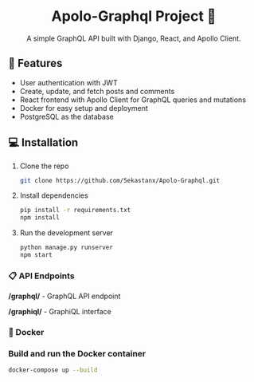 <h1 align="center">Apolo-Graphql Project 🚀</h1>
  
<p align="center">
  A simple GraphQL API built with Django, React, and Apollo Client.
</p>

## 🚀 Features
- User authentication with JWT
- Create, update, and fetch posts and comments
- React frontend with Apollo Client for GraphQL queries and mutations
- Docker for easy setup and deployment
- PostgreSQL as the database

## 💻 Installation
1. Clone the repo
   ```bash
   git clone https://github.com/5ekastanx/Apolo-Graphql.git
2. Install dependencies
   ```bash
   pip install -r requirements.txt
   npm install
   ```
3. Run the development server
   ```bash
   python manage.py runserver
   npm start
### 📋 API Endpoints

**/graphql/** - GraphQL API endpoint

**/graphiql/** - GraphiQL interface

### 🐳 Docker

### Build and run the Docker container
  ```bash
  docker-compose up --build
```
